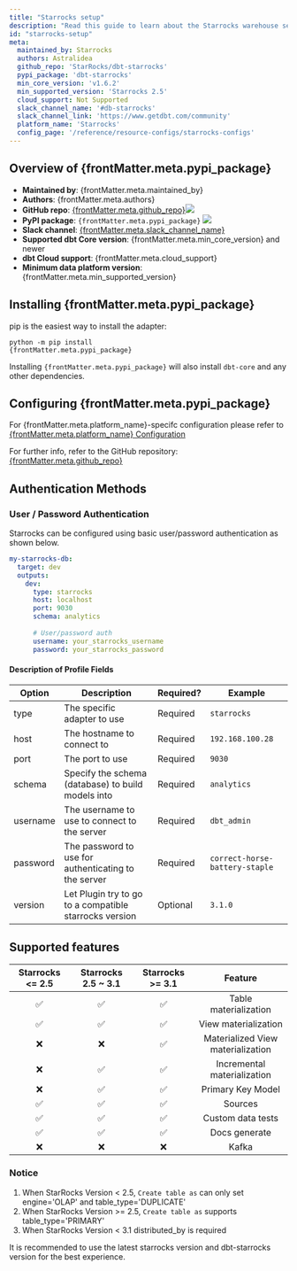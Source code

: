 ```yaml
---
title: "Starrocks setup"
description: "Read this guide to learn about the Starrocks warehouse setup in dbt."
id: "starrocks-setup"
meta:
  maintained_by: Starrocks
  authors: Astralidea
  github_repo: 'StarRocks/dbt-starrocks'
  pypi_package: 'dbt-starrocks'
  min_core_version: 'v1.6.2'
  min_supported_version: 'Starrocks 2.5'
  cloud_support: Not Supported
  slack_channel_name: '#db-starrocks'
  slack_channel_link: 'https://www.getdbt.com/community'
  platform_name: 'Starrocks'
  config_page: '/reference/resource-configs/starrocks-configs'
---
```


<h2> Overview of {frontMatter.meta.pypi_package} </h2>

<ul>
    <li><strong>Maintained by</strong>: {frontMatter.meta.maintained_by}</li>
    <li><strong>Authors</strong>: {frontMatter.meta.authors}</li>
    <li><strong>GitHub repo</strong>: <a href={`https://github.com/${frontMatter.meta.github_repo}`}>{frontMatter.meta.github_repo}</a><a href={`https://github.com/${frontMatter.meta.github_repo}`}><img src={`https://img.shields.io/github/stars/${frontMatter.meta.github_repo}?style=for-the-badge`}/></a></li>
    <li><strong>PyPI package</strong>: <code>{frontMatter.meta.pypi_package}</code> <a href={`https://badge.fury.io/py/${frontMatter.meta.pypi_package}`}><img src={`https://badge.fury.io/py/${frontMatter.meta.pypi_package}.svg`}/></a></li>
    <li><strong>Slack channel</strong>: <a href={frontMatter.meta.slack_channel_link}>{frontMatter.meta.slack_channel_name}</a></li>
    <li><strong>Supported dbt Core version</strong>: {frontMatter.meta.min_core_version} and newer</li>
    <li><strong>dbt Cloud support</strong>: {frontMatter.meta.cloud_support}</li>
    <li><strong>Minimum data platform version</strong>: {frontMatter.meta.min_supported_version}</li>
    </ul>


<h2> Installing {frontMatter.meta.pypi_package} </h2>

pip is the easiest way to install the adapter:

<code>python -m pip install {frontMatter.meta.pypi_package}</code>

<p>Installing <code>{frontMatter.meta.pypi_package}</code> will also install <code>dbt-core</code> and any other dependencies.</p>

<h2> Configuring {frontMatter.meta.pypi_package} </h2>

<p>For {frontMatter.meta.platform_name}-specifc configuration please refer to <a href={frontMatter.meta.config_page}>{frontMatter.meta.platform_name} Configuration</a> </p>

<p>For further info, refer to the GitHub repository: <a href={`https://github.com/${frontMatter.meta.github_repo}`}>{frontMatter.meta.github_repo}</a></p>


## Authentication Methods

### User / Password Authentication

Starrocks can be configured using basic user/password authentication as shown below.

<File name='~/.dbt/profiles.yml'>

```yaml
my-starrocks-db:
  target: dev
  outputs:
    dev:
      type: starrocks
      host: localhost
      port: 9030
      schema: analytics
      
      # User/password auth
      username: your_starrocks_username
      password: your_starrocks_password
```

</File>

#### Description of Profile Fields
| Option   | Description                                            | Required? | Example                        |
|----------|--------------------------------------------------------|-----------|--------------------------------|
| type     | The specific adapter to use                            | Required  | `starrocks`                    |
| host     | The hostname to connect to                             | Required  | `192.168.100.28`               |
| port     | The port to use                                        | Required  | `9030`                         |
| schema   | Specify the schema (database) to build models into     | Required  | `analytics`                    |
| username | The username to use to connect to the server           | Required  | `dbt_admin`                    |
| password | The password to use for authenticating to the server   | Required  | `correct-horse-battery-staple` |
| version  | Let Plugin try to go to a compatible starrocks version | Optional  | `3.1.0`                        |

## Supported features

| Starrocks <= 2.5 | Starrocks 2.5 ~ 3.1  | Starrocks >= 3.1  |              Feature              |
|:----------------:|:--------------------:|:-----------------:|:---------------------------------:|
|        ✅         |          ✅           |         ✅         |       Table materialization       |
|        ✅         |          ✅           |         ✅         |       View materialization        |
|        ❌         |          ❌           |         ✅         | Materialized View materialization |
|        ❌         |          ✅           |         ✅         |    Incremental materialization    |
|        ❌         |          ✅           |         ✅         |         Primary Key Model         |
|        ✅         |          ✅           |         ✅         |              Sources              |
|        ✅         |          ✅           |         ✅         |         Custom data tests         |
|        ✅         |          ✅           |         ✅         |           Docs generate           |
|        ❌         |          ❌           |         ❌         |               Kafka               |

### Notice
1. When StarRocks Version < 2.5, `Create table as` can only set engine='OLAP' and table_type='DUPLICATE'
2. When StarRocks Version >= 2.5, `Create table as` supports table_type='PRIMARY'
3. When StarRocks Version < 3.1 distributed_by is required

It is recommended to use the latest starrocks version and dbt-starrocks version for the best experience.
